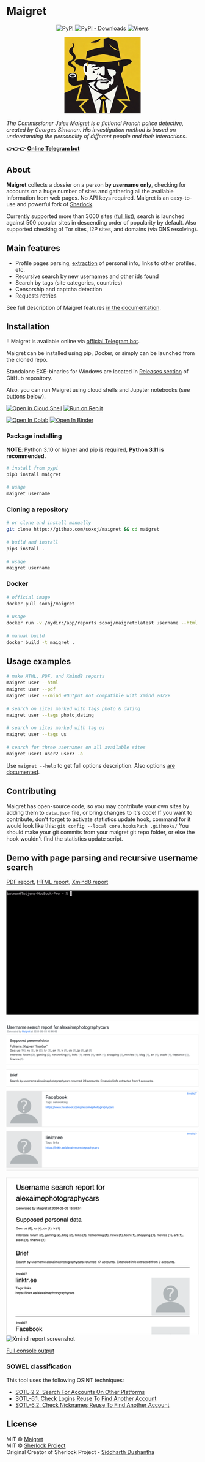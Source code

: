 # Maigret

<p align="center">
  <p align="center">
    <a href="https://pypi.org/project/maigret/">
      <img alt="PyPI" src="https://img.shields.io/pypi/v/maigret?style=flat-square">
    </a>
    <a href="https://pypi.org/project/maigret/">
      <img alt="PyPI - Downloads" src="https://img.shields.io/pypi/dw/maigret?style=flat-square">
    </a>
    <a href="https://pypi.org/project/maigret/">
      <img alt="Views" src="https://komarev.com/ghpvc/?username=maigret&color=brightgreen&label=views&style=flat-square">
    </a>
  </p>
  <p align="center">
    <img src="https://raw.githubusercontent.com/soxoj/maigret/main/static/maigret.png" height="200"/>
  </p>
</p>

<i>The Commissioner Jules Maigret is a fictional French police detective, created by Georges Simenon. His investigation method is based on understanding the personality of different people and their interactions.</i>

<b>👉👉👉 [Online Telegram bot](https://t.me/osint_maigret_bot)</b>

## About

**Maigret** collects a dossier on a person **by username only**, checking for accounts on a huge number of sites and gathering all the available information from web pages. No API keys required. Maigret is an easy-to-use and powerful fork of [Sherlock](https://github.com/sherlock-project/sherlock).

Currently supported more than 3000 sites ([full list](https://github.com/soxoj/maigret/blob/main/sites.md)), search is launched against 500 popular sites in descending order of popularity by default. Also supported checking of Tor sites, I2P sites, and domains (via DNS resolving).

## Main features

* Profile pages parsing, [extraction](https://github.com/soxoj/socid_extractor) of personal info, links to other profiles, etc.
* Recursive search by new usernames and other ids found
* Search by tags (site categories, countries)
* Censorship and captcha detection
* Requests retries

See full description of Maigret features [in the documentation](https://maigret.readthedocs.io/en/latest/features.html).

## Installation

‼️ Maigret is available online via [official Telegram bot](https://t.me/osint_maigret_bot).

Maigret can be installed using pip, Docker, or simply can be launched from the cloned repo.

Standalone EXE-binaries for Windows are located in [Releases section](https://github.com/soxoj/maigret/releases) of GitHub repository.

Also, you can run Maigret using cloud shells and Jupyter notebooks (see buttons below). 

[![Open in Cloud Shell](https://user-images.githubusercontent.com/27065646/92304704-8d146d80-ef80-11ea-8c29-0deaabb1c702.png)](https://console.cloud.google.com/cloudshell/open?git_repo=https://github.com/soxoj/maigret&tutorial=README.md)
<a href="https://repl.it/github/soxoj/maigret"><img src="https://replit.com/badge/github/soxoj/maigret" alt="Run on Replit" height="50"></a>

<a href="https://colab.research.google.com/gist/soxoj/879b51bc3b2f8b695abb054090645000/maigret-collab.ipynb"><img src="https://colab.research.google.com/assets/colab-badge.svg" alt="Open In Colab" height="45"></a>
<a href="https://mybinder.org/v2/gist/soxoj/9d65c2f4d3bec5dd25949197ea73cf3a/HEAD"><img src="https://mybinder.org/badge_logo.svg" alt="Open In Binder" height="45"></a>

### Package installing

**NOTE**: Python 3.10 or higher and pip is required, **Python 3.11 is recommended.**

```bash
# install from pypi
pip3 install maigret

# usage
maigret username
```

### Cloning a repository

```bash
# or clone and install manually
git clone https://github.com/soxoj/maigret && cd maigret

# build and install
pip3 install .

# usage
maigret username
```

### Docker

```bash
# official image
docker pull soxoj/maigret

# usage
docker run -v /mydir:/app/reports soxoj/maigret:latest username --html

# manual build
docker build -t maigret .
```

## Usage examples
<!---
changed formatting due to inability for software to due more than one output type per username
-->
```bash
# make HTML, PDF, and Xmind8 reports
maigret user --html
maigret user --pdf
maigret user --xmind #Output not compatible with xmind 2022+

# search on sites marked with tags photo & dating
maigret user --tags photo,dating

# search on sites marked with tag us
maigret user --tags us

# search for three usernames on all available sites
maigret user1 user2 user3 -a
```

Use `maigret --help` to get full options description. Also options [are documented](https://maigret.readthedocs.io/en/latest/command-line-options.html).

## Contributing

Maigret has open-source code, so you may contribute your own sites by adding them to `data.json` file, or bring changes to it's code!
If you want to contribute, don't forget to activate statistics update hook, command for it would look like this: `git config --local core.hooksPath .githooks/`
You should make your git commits from your maigret git repo folder, or else the hook wouldn't find the statistics update script.

## Demo with page parsing and recursive username search

[PDF report](https://raw.githubusercontent.com/Lord-Topa/maigret/main/static/report_alexaimephotographycars.pdf), [HTML report](https://htmlpreview.github.io/?https://raw.githubusercontent.com/Lord-Topa/maigret/main/static/report_alexaimephotographycars.html), [Xmind8 report](https://raw.githubusercontent.com/Lord-Topa/maigret/main/static/report_alexaimephotographycars.xmind)

![animation of recursive search](https://raw.githubusercontent.com/Lord-Topa/maigret/main/static/recursive_search.gif)

![HTML report screenshot](https://raw.githubusercontent.com/Lord-Topa/maigret/main/static/report_alexaimephotography_html_screenshot.png)

<!---
xmind 8 screenshot moved due to its generating corrupted files, replaced with a pdf preview image
-->
![PDF report screenshot](https://raw.githubusercontent.com/Lord-Topa/maigret/main/static/report_alexaimephotography_pdf_screenshot.png)
![Xmind report screenshot](https://raw.githubusercontent.com/soxoj/maigret/main/static/report_alexaimephotography_xmind_screenshot.png)


<!---
remained the same as command remained same output just changed 
due to time
-->
[Full console output](https://raw.githubusercontent.com/soxoj/maigret/main/static/recursive_search.md)

### SOWEL classification

This tool uses the following OSINT techniques:
- [SOTL-2.2. Search For Accounts On Other Platforms](https://sowel.soxoj.com/other-platform-accounts)
- [SOTL-6.1. Check Logins Reuse To Find Another Account](https://sowel.soxoj.com/logins-reuse)
- [SOTL-6.2. Check Nicknames Reuse To Find Another Account](https://sowel.soxoj.com/nicknames-reuse) 

## License

MIT © [Maigret](https://github.com/soxoj/maigret)<br/>
MIT © [Sherlock Project](https://github.com/sherlock-project/)<br/>
Original Creator of Sherlock Project - [Siddharth Dushantha](https://github.com/sdushantha)
